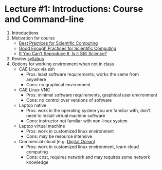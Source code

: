 # Lecture #1: Introductions: Course and Command-line

1. Introductions
2. Motivation for course
     * [Best Practices for Scientific Computing](http://journals.plos.org/plosbiology/article?id=10.1371/journal.pbio.1001745)
     * [Good Enough Practices for Scientific Computing](http://journals.plos.org/ploscompbiol/article?id=10.1371/journal.pcbi.1005510)
     * [If You Can't Reproduce It, Is it Still Science?](BestPractices.ppt)
3. Review [syllabus](README.rst)
4. Options for working environment when not in class
    * CAE Linux via ssh
       * Pros: least software requirements, works the same from anywhere
       * Cons: no graphical environment 
    * CAE Linux VNC
       * Pros: minimal software requirements, graphical user environment
       * Cons: no control over versions of software
    * Laptop native
       * Pros: work in the operating system you are familiar with, don't need to install virtual machine software
       * Cons: instructor not familiar with non-linux system
    * Laptop virtual machine
       * Pros: work in customized linux environment
       * Cons: may be resource intensive
    * Commercial cloud (e.g. [Digital Ocean](http://www.digitalocean.com))
       * Pros: work in customized linux environment, learn cloud computing
       * Cons: cost, requires network and may requires some network knowledge

